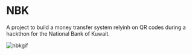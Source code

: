 # NBK

A project to  build a money transfer system relyinh on QR codes during a hackthon for the National Bank of Kuwait.

![nbkgif](https://user-images.githubusercontent.com/56726673/156304701-a0a47478-c105-4bec-b7e7-8d22392a281c.gif)

